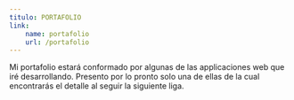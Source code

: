 ```yaml
---
titulo: PORTAFOLIO
link:
    name: portafolio
    url: /portafolio
---
```


Mi portafolio estará conformado por algunas de las applicaciones web que iré 
desarrollando. Presento por lo pronto solo una de ellas de la cual encontrarás
el detalle al seguir la siguiente liga.